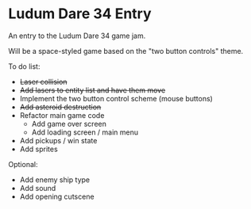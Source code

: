 # Ludum Dare 34 Entry
An entry to the Ludum Dare 34 game jam.

Will be a space-styled game based on the "two button controls" theme.

To do list: 
- ~~Laser collision~~
- ~~Add lasers to entity list and have them move~~
- Implement the two button control scheme (mouse buttons)
- ~~Add asteroid destruction~~
- Refactor main game code
  - Add game over screen
  - Add loading screen / main menu
- Add pickups / win state
- Add sprites

Optional:
- Add enemy ship type
- Add sound
- Add opening cutscene
